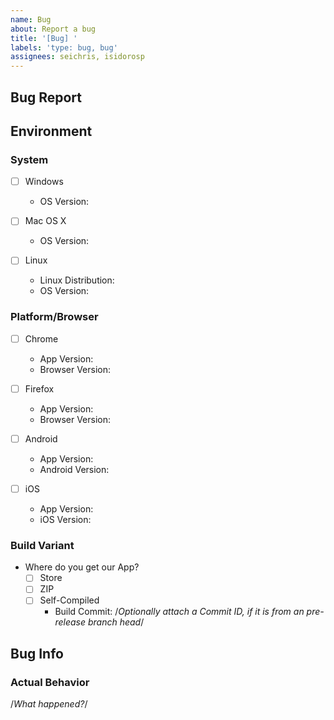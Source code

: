```yaml
---
name: Bug
about: Report a bug
title: '[Bug] '
labels: 'type: bug, bug'
assignees: seichris, isidorosp
---
```


## Bug Report

## Environment

### System

- [ ] Windows

  - OS Version:

- [ ] Mac OS X

  - OS Version:

- [ ] Linux

  - Linux Distribution:
  - OS Version:

### Platform/Browser

- [ ] Chrome

  - App Version:
  - Browser Version:

- [ ] Firefox

  - App Version:
  - Browser Version:

- [ ] Android

  - App Version:
  - Android Version:

- [ ] iOS
  - App Version:
  - iOS Version:

### Build Variant

- Where do you get our App?
  - [ ] Store
  - [ ] ZIP
  - [ ] Self-Compiled
    - Build Commit: /_Optionally attach a Commit ID, if it is from an pre-release branch head_/

## Bug Info

### Actual Behavior

/_What happened?_/

